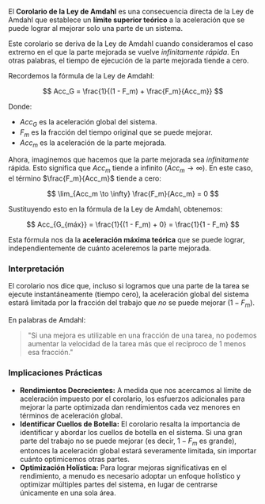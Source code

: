 El **Corolario de la Ley de Amdahl** es una consecuencia directa de la Ley de Amdahl que establece un **límite superior teórico** a la aceleración que se puede lograr al mejorar solo una parte de un sistema.

Este corolario se deriva de la Ley de Amdahl cuando consideramos el caso extremo en el que la parte mejorada se vuelve *infinitamente rápida*. En otras palabras, el tiempo de ejecución de la parte mejorada tiende a cero.

Recordemos la fórmula de la Ley de Amdahl:

$$
Acc_G = \frac{1}{(1 - F_m) + \frac{F_m}{Acc_m}}
$$

Donde:

*   $Acc_G$ es la aceleración global del sistema.
*   $F_m$ es la fracción del tiempo original que se puede mejorar.
*   $Acc_m$ es la aceleración de la parte mejorada.

Ahora, imaginemos que hacemos que la parte mejorada sea *infinitamente* rápida. Esto significa que $Acc_m$ tiende a infinito ($Acc_m \to \infty$). En este caso, el término $\frac{F_m}{Acc_m}$ tiende a cero:

$$
\lim_{Acc_m \to \infty} \frac{F_m}{Acc_m} = 0
$$

Sustituyendo esto en la fórmula de la Ley de Amdahl, obtenemos:

$$
Acc_{G_{máx}} = \frac{1}{(1 - F_m) + 0} = \frac{1}{1 - F_m}
$$

Esta fórmula nos da la **aceleración máxima teórica** que se puede lograr, independientemente de cuánto aceleremos la parte mejorada.

### Interpretación

El corolario nos dice que, incluso si logramos que una parte de la tarea se ejecute instantáneamente (tiempo cero), la aceleración global del sistema estará limitada por la fracción del trabajo que *no* se puede mejorar ($1 - F_m$).

En palabras de Amdahl:

> "Si una mejora es utilizable en una fracción de una tarea, no podemos aumentar la velocidad de la tarea más que el recíproco de 1 menos esa fracción."

### Implicaciones Prácticas

*   **Rendimientos Decrecientes:** A medida que nos acercamos al límite de aceleración impuesto por el corolario, los esfuerzos adicionales para mejorar la parte optimizada dan rendimientos cada vez menores en términos de aceleración global.
*   **Identificar Cuellos de Botella:** El corolario resalta la importancia de identificar y abordar los cuellos de botella en el sistema. Si una gran parte del trabajo no se puede mejorar (es decir, $1 - F_m$ es grande), entonces la aceleración global estará severamente limitada, sin importar cuánto optimicemos otras partes.
*   **Optimización Holística:** Para lograr mejoras significativas en el rendimiento, a menudo es necesario adoptar un enfoque holístico y optimizar múltiples partes del sistema, en lugar de centrarse únicamente en una sola área.

